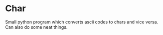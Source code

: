 # Char
Small python program which converts ascii codes to chars and vice versa.  Can also do some neat things.
